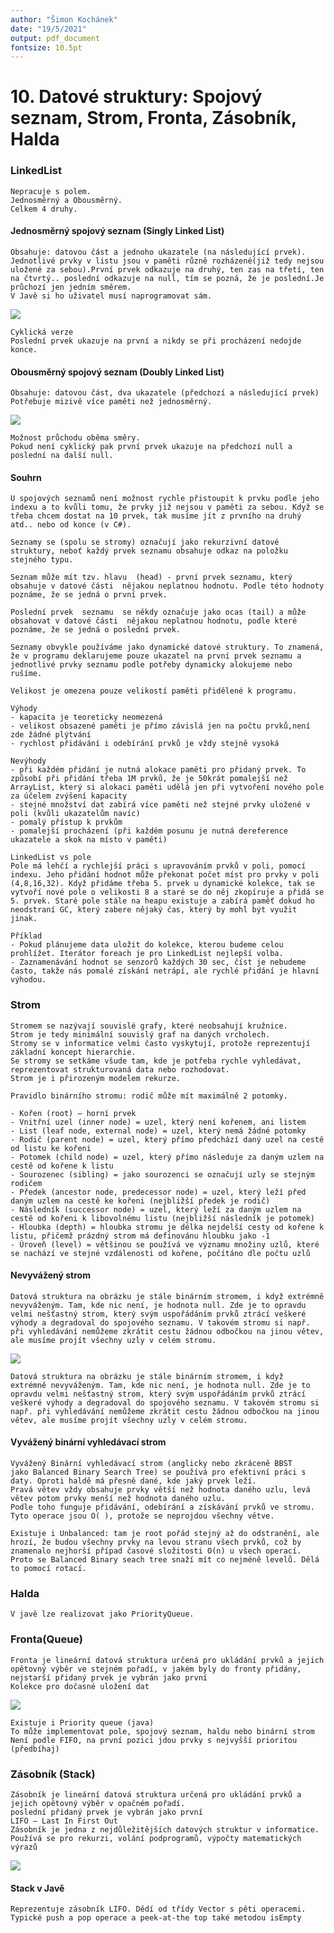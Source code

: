 ```yaml
---
author: "Šimon Kochánek"
date: "19/5/2021"
output: pdf_document
fontsize: 10.5pt
---
```


<style type="text/css">
  body{
    font-size: 10.5pt;
  }
</style>

# 10. Datové struktury: Spojový seznam, Strom, Fronta, Zásobník, Halda

### LinkedList

    Nepracuje s polem.
    Jednosměrný a Obousměrný.
    Celkem 4 druhy.

#### Jednosměrný spojový seznam (Singly Linked List)

    Obsahuje: datovou část a jednoho ukazatele (na následující prvek).
    Jednotlivé prvky v listu jsou v paměti různě rozházené(již tedy nejsou uložené za sebou).První prvek odkazuje na druhý, ten zas na třetí, ten na čtvrtý.. poslední odkazuje na null, tím se pozná, že je poslední.Je průchozí jen jedním směrem.
    V Javě si ho uživatel musí naprogramovat sám.

![](images/SinglyLinkedList.png)

    Cyklická verze
    Poslední prvek ukazuje na první a nikdy se při procházení nedojde konce.

#### Obousměrný spojový seznam (Doubly Linked List)

    Obsahuje: datovou část, dva ukazatele (předchozí a následující prvek)
    Potřebuje mizivě více paměti než jednosměrný.

![](images/DoublyLinkedList.png)

    Možnost průchodu oběma směry.
    Pokud není cyklický pak první prvek ukazuje na předchozí null a poslední na další null.

#### Souhrn

    U spojových seznamů není možnost rychle přistoupit k prvku podle jeho indexu a to kvůli tomu, že prvky již nejsou v paměti za sebou. Když se třeba chcem dostat na 10 prvek, tak musíme jít z prvního na druhý atd.. nebo od konce (v C#).

    Seznamy se (spolu se stromy) označují jako rekurzivní datové struktury, neboť každý prvek seznamu obsahuje odkaz na položku stejného typu.

    Seznam může mít tzv. hlavu  (head) - první prvek seznamu, který obsahuje v datové části  nějakou neplatnou hodnotu. Podle této hodnoty poznáme, že se jedná o první prvek.

    Poslední prvek  seznamu  se někdy označuje jako ocas (tail) a může obsahovat v datové části  nějakou neplatnou hodnotu, podle které poznáme, že se jedná o poslední prvek.

    Seznamy obvykle používáme jako dynamické datové struktury. To znamená, že v programu deklarujeme pouze ukazatel na první prvek seznamu a jednotlivé prvky seznamu podle potřeby dynamicky alokujeme nebo rušíme.

    Velikost je omezena pouze velikostí paměti přidělené k programu.

    Výhody
    - kapacita je teoreticky neomezená
    - velikost obsazené paměti je přímo závislá jen na počtu prvků,není zde žádné plýtvání
    - rychlost přidávání i odebírání prvků je vždy stejně vysoká
    
    Nevýhody
    - při každém přidání je nutná alokace paměti pro přidaný prvek. To způsobí při přidání třeba 1M prvků, že je 50krát pomalejší než ArrayList, který si alokaci paměti udělá jen při vytvoření nového pole za účelem zvýšení kapacity
    - stejné množství dat zabírá více paměti než stejné prvky uložené v poli (kvůli ukazatelům navíc)
    - pomalý přístup k prvkům
    - pomalejší procházení (při každém posunu je nutná dereference ukazatele a skok na místo v paměti)

    LinkedList vs pole
    Pole má lehčí a rychlejší práci s upravováním prvků v poli, pomocí indexu. Jeho přidání hodnot může překonat počet míst pro prvky v poli (4,8,16,32). Když přidáme třeba 5. prvek u dynamické kolekce, tak se vytvoří nové pole o velikosti 8 a staré se do něj zkopíruje a přidá se 5. prvek. Staré pole stále na heapu existuje a zabírá paměť dokud ho neodstraní GC, který zabere nějaký čas, který by mohl být využit jinak.

    Příklad
    - Pokud plánujeme data uložit do kolekce, kterou budeme celou prohlížet. Iterátor foreach je pro LinkedList nejlepší volba.
    - Zaznamenávání hodnot se senzorů každých 30 sec, číst je nebudeme často, takže nás pomalé získání netrápí, ale rychlé přidání je hlavní výhodou.

### Strom

    Stromem se nazývají souvislé grafy, které neobsahují kružnice.
    Strom je tedy minimální souvislý graf na daných vrcholech.
    Stromy se v informatice velmi často vyskytují, protože reprezentují základní koncept hierarchie.
    Se stromy se setkáme všude tam, kde je potřeba rychle vyhledávat, reprezentovat strukturovaná data nebo rozhodovat.
    Strom je i přirozeným modelem rekurze.

    Pravidlo binárního stromu: rodič může mít maximálně 2 potomky.

    - Kořen (root) – horní prvek
    - Vnitřní uzel (inner node) = uzel, který není kořenem, ani listem
    - List (leaf node, external node) = uzel, který nemá žádné potomky
    - Rodič (parent node) = uzel, který přímo předchází daný uzel na cestě od listu ke kořeni
    - Potomek (child node) = uzel, který přímo následuje za daným uzlem na cestě od kořene k listu
    - Sourozenec (sibling) = jako sourozenci se označují uzly se stejným rodičem
    - Předek (ancestor node, predecessor node) = uzel, který leží před daným uzlem na cestě ke kořeni (nejbližší předek je rodič)
    - Následník (successor node) = uzel, který leží za daným uzlem na cestě od kořeni k libovolnému listu (nejbližší následník je potomek)
    - Hloubka (depth) = hloubka stromu je délka nejdelší cesty od kořene k listu, přičemž prázdný strom má definovánu hloubku jako -1
    - Úroveň (level) = většinou se používá ve významu množiny uzlů, které se nachází ve stejné vzdálenosti od kořene, počítáno dle počtu uzlů

#### Nevyvážený strom

    Datová struktura na obrázku je stále binárním stromem, i když extrémně nevyváženým. Tam, kde nic není, je hodnota null. Zde je to opravdu velmi nešťastný strom, který svým uspořádáním prvků ztrácí veškeré výhody a degradoval do spojového seznamu. V takovém stromu si např. při vyhledávání nemůžeme zkrátit cestu žádnou odbočkou na jinou větev, ale musíme projít všechny uzly v celém stromu.

![](images/unbalancedTree.png)

    Datová struktura na obrázku je stále binárním stromem, i když extrémně nevyváženým. Tam, kde nic není, je hodnota null. Zde je to opravdu velmi nešťastný strom, který svým uspořádáním prvků ztrácí veškeré výhody a degradoval do spojového seznamu. V takovém stromu si např. při vyhledávání nemůžeme zkrátit cestu žádnou odbočkou na jinou větev, ale musíme projít všechny uzly v celém stromu.

#### Vyvážený binární vyhledávací strom

    Vyvážený Binární vyhledávací strom (anglicky nebo zkráceně BBST jako Balanced Binary Search Tree) se používá pro efektivní práci s daty. Oproti haldě má přesně dané, kde jaký prvek leží. 
    Pravá větev vždy obsahuje prvky větší než hodnota daného uzlu, levá větev potom prvky menší než hodnota daného uzlu.
    Podle toho funguje přidávání, odebírání a získávání prvků ve stromu.
    Tyto operace jsou O( ), protože se neprojdou všechny větve.

    Existuje i Unbalanced: tam je root pořád stejný až do odstranění, ale hrozí, že budou všechny prvky na levou stranu všech prvků, což by znamenalo nejhorší případ časové složitosti O(n) u všech operací.
    Proto se Balanced Binary seach tree snaží mít co nejméně levelů. Dělá to pomocí rotací.

### Halda

    V javě lze realizovat jako PriorityQueue.

### Fronta(Queue)

    Fronta je lineární datová struktura určená pro ukládání prvků a jejich opětovný výběr ve stejném pořadí, v jakém byly do fronty přidány, nejstarší přidaný prvek je vybrán jako první
    Kolekce pro dočasné uložení dat

![](images/queue.png)

    Existuje i Priority queue (java)
    To může implementovat pole, spojový seznam, haldu nebo binární strom
    Není podle FIFO, na první pozici jdou prvky s nejvyšší prioritou (předbíhaj)

### Zásobník (Stack)

    Zásobník je lineární datová struktura určená pro ukládání prvků a jejich opětovný výběr v opačném pořadí.
    poslední přidaný prvek je vybrán jako první
    LIFO – Last In First Out
    Zásobník je jedna z nejdůležitějších datových struktur v informatice. Používá se pro rekurzi, volání podprogramů, výpočty matematických výrazů

![](images/stack.png)

#### Stack v Javě

    Reprezentuje zásobník LIFO. Dědí od třídy Vector s pěti operacemi.
    Typické push a pop operace a peek-at-the top také metodou isEmpty


